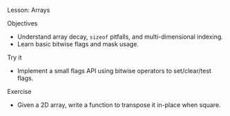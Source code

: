 Lesson: Arrays

Objectives
- Understand array decay, `sizeof` pitfalls, and multi-dimensional indexing.
- Learn basic bitwise flags and mask usage.

Try it
- Implement a small flags API using bitwise operators to set/clear/test flags.

Exercise
- Given a 2D array, write a function to transpose it in-place when square.
